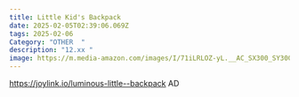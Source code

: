 ```yaml
---
title: Little Kid's Backpack
date: 2025-02-05T02:39:06.069Z
tags: 2025-02-06
Category: "OTHER  "
description: "12.xx "
image: https://m.media-amazon.com/images/I/71iLRLOZ-yL.__AC_SX300_SY300_QL70_FMwebp_.jpg
---
```

https://joylink.io/luminous-little--backpack   AD